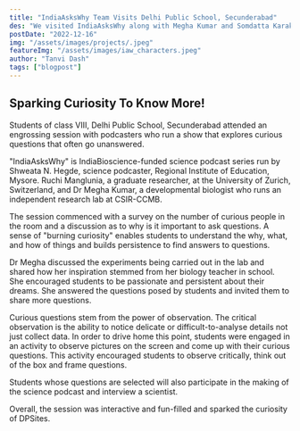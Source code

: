 ```yaml
---
title: "IndiaAsksWhy Team Visits Delhi Public School, Secunderabad"
des: "We visited IndiaAsksWhy along with Megha Kumar and Somdatta Karak. Here is a report from one of the students who attended the session."
postDate: "2022-12-16"
img: "/assets/images/projects/.jpeg"
featureImg: "/assets/images/iaw_characters.jpeg"
author: "Tanvi Dash"
tags: ["blogpost"]
---
```


## Sparking Curiosity To Know More!
Students of class VIII, Delhi Public School, Secunderabad attended an engrossing session with podcasters who run a show that explores curious questions that often go unanswered. 

"IndiaAsksWhy" is IndiaBioscience-funded science podcast series run by Shweata N. Hegde, science podcaster, Regional Institute of Education, Mysore. Ruchi Manglunia, a graduate researcher, at the University of Zurich, Switzerland, and Dr Megha Kumar, a developmental biologist who runs an independent research lab at CSIR-CCMB. 

The session commenced with a survey on the number of curious people in the room and a discussion as to why is it important to ask questions. A sense of "burning curiosity" enables students to understand the why, what, and how of things and builds persistence to find answers to questions. 

Dr Megha discussed the experiments being carried out in the lab and shared how her inspiration stemmed from her biology teacher in school. She encouraged students to be passionate and persistent about their dreams. She answered the questions posed by students and invited them to share more questions. 

Curious questions stem from the power of observation. The critical observation is the ability to notice delicate or difficult-to-analyse details not just collect data. In order to drive home this point, students were engaged in an activity to observe pictures on the screen and come up with their curious questions. This activity encouraged students to observe critically, think out of the box and frame questions.

Students whose questions are selected will also participate in the making of the science podcast and interview a scientist. 

Overall, the session was interactive and fun-filled and sparked the curiosity of DPSites.